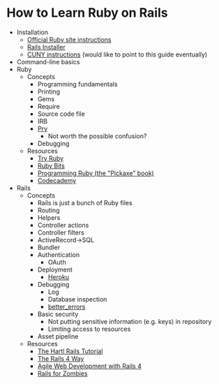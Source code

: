 # How to Learn Ruby on Rails

* Installation
  * [Official Ruby site instructions](https://www.ruby-lang.org/en/installation/)
  * [Rails Installer](http://railsinstaller.org)
  * [CUNY instructions](https://github.com/cuny-nytech/syllabus/blob/master/docs/setup.md) (would like to point to this guide eventually)
* Command-line basics
* Ruby
  * Concepts
    * Programming fundamentals
    * Printing
    * Gems
    * Require
    * Source code file
    * IRB
    * [Pry](http://pryrepl.org)
      * Not worth the possible confusion?
    * Debugging
  * Resources
    * [Try Ruby](https://www.codeschool.com/courses/try-ruby)
    * [Ruby Bits](https://www.codeschool.com/courses/ruby-bits)
    * [Programming Ruby (the "Pickaxe" book)](http://pragprog.com/book/ruby/programming-ruby)
    * [Codecademy](http://www.codecademy.com/tracks/ruby)
* Rails
  * Concepts
    * Rails is just a bunch of Ruby files
    * Routing
    * Helpers
    * Controller actions
    * Controller filters
    * ActiveRecord->SQL
    * Bundler
    * Authentication
      * OAuth
    * Deployment
      * [Heroku](https://devcenter.heroku.com/articles/getting-started-with-rails4)
    * Debugging
      * Log
      * Database inspection
      * [better_errors](https://github.com/charliesome/better_errors)
    * Basic security
      * Not putting sensitive information (e.g. keys) in repository
      * Limiting access to resources
    * Asset pipeline
  * Resources
    * [The Hartl Rails Tutorial](http://www.railstutorial.org)
    * [The Rails 4 Way](https://leanpub.com/tr4w)
    * [Agile Web Development with Rails 4](http://pragprog.com/book/rails4/agile-web-development-with-rails-4)
    * [Rails for Zombies](http://railsforzombies.org)
